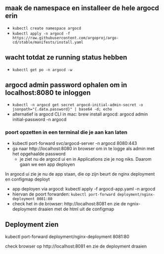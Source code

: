## maak de namespace en installeer de hele argocd erin
- ```kubectl create namespace argocd```
- ```kubectl apply -n argocd -f https://raw.githubusercontent.com/argoproj/argo-cd/stable/manifests/install.yaml```
 
## wacht totdat ze running status hebben
- ```kubectl get po -n argocd -w```

## argocd admin password ophalen om in localhost:8080 te inloggen
- ```kubectl -n argocd get secret argocd-initial-admin-secret -o jsonpath="{.data.password}" | base64 -d; echo ```
- alternatief is argocd CLI in mac: brew install argocd: argocd admin initial-password -n argocd

### poort opzetten in een terminal die je aan kan laten
- kubectl port-forward svc/argocd-server -n argocd 8080:443
- ga naar http://localhost:8080 in browser om in te logge als admin met het opgehaalde password
  - je ziet nu de argocd ui en in Applications zie je nog niks. Daarom gaan we een app deployen

In argocd ui zie je nu de app staan, die op zijn beurt de nginx deployment en configmap deployt
- app deployen via argocd: kubectl apply -f argocd-app.yaml -n argocd
- hiervan de poort forwarden: ```kubectl port-forward deployment/nginx-deployment 8081:80```
- check het in de browser: http://localhost:8081 en zie de ngnix-deployment draaien met de html uit de configmap

<!-- ### nog niet nodig maar: argocd openzetten
kubectl patch svc argocd-server -n argocd -p '{"spec": {"type": "LoadBalancer"}}' -->

<!-- ## cluster toevoegen om apps te deployen
argocd cluster add docker-desktop -->

<!-- ## HANDMATIG
in argocd ui, create app met edit yaml van de repo.yaml -->

## Deployment zien
kubectl port-forward deployment/nginx-deployment 8081:80

check browser op http://localhost:8081 en zie de deployment draaien